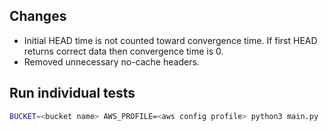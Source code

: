 ## Changes

* Initial HEAD time is not counted toward convergence time.
  If first HEAD returns correct data then convergence time is 0.
* Removed unnecessary no-cache headers.

## Run individual tests

```bash
BUCKET=<bucket name> AWS_PROFILE=<aws config profile> python3 main.py
```
